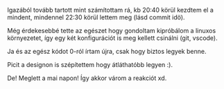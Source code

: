 Igazából tovább tartott mint számítottam rá, kb 20:40 körül kezdtem el a mindent, mindennel 22:30 körül lettem meg (lásd commit idö).  

Még érdekesebbé tette az egészet hogy gondoltam kipróbálom a linuxos környezetet, így egy két konfigurációt is meg kellett csinálni (git, vscode).  

Ja és az egész kódot 0-ról írtam újra, csak hogy biztos legyek benne.  

Picit a designon is szépítettem hogy átláthatóbb legyen :).  

De! Meglett a mai napon! Így akkor várom a reakciót xd.